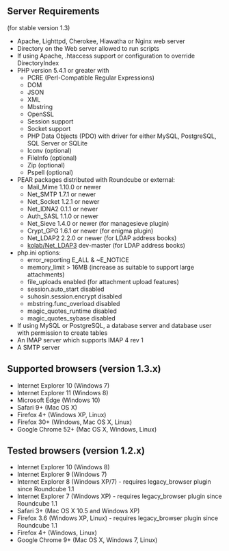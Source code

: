## Server Requirements

(for stable version 1.3)

 * Apache, Lighttpd, Cherokee, Hiawatha or Nginx web server
 * Directory on the Web server allowed to run scripts
 * If using Apache, .htaccess support or configuration to override DirectoryIndex
 * PHP version 5.4.1 or greater with
    * PCRE (Perl-Compatible Regular Expressions)
    * DOM
    * JSON
    * XML
    * Mbstring
    * OpenSSL
    * Session support
    * Socket support
    * PHP Data Objects (PDO) with driver for either MySQL, PostgreSQL, SQL Server or SQLite
    * Iconv (optional)
    * FileInfo (optional)
    * Zip (optional)
    * Pspell (optional)
 * PEAR packages distributed with Roundcube or external:
   * Mail_Mime 1.10.0 or newer
   * Net_SMTP 1.7.1 or newer
   * Net_Socket 1.2.1 or newer
   * Net_IDNA2 0.1.1 or newer
   * Auth_SASL 1.1.0 or newer
   * Net_Sieve 1.4.0 or newer (for managesieve plugin)
   * Crypt_GPG 1.6.1 or newer (for enigma plugin)
   * Net_LDAP2 2.2.0 or newer (for LDAP address books)
   * [kolab/Net_LDAP3](https://git.kolab.org/diffusion/PNL/php-net_ldap.git) dev-master (for LDAP address books)
 * php.ini options:
    * error_reporting E_ALL & ~E_NOTICE
    * memory_limit > 16MB (increase as suitable to support large attachments)
    * file_uploads enabled (for attachment upload features)
    * session.auto_start disabled
    * suhosin.session.encrypt disabled
    * mbstring.func_overload disabled
    * magic_quotes_runtime disabled
    * magic_quotes_sybase disabled
 * If using MySQL or PostgreSQL, a database server and database user with permission to create tables
 * An IMAP server which supports IMAP 4 rev 1
 * A SMTP server


## Supported browsers (version 1.3.x)

 * Internet Explorer 10 (Windows 7)
 * Internet Explorer 11 (Windows 8)
 * Microsoft Edge (Windows 10)
 * Safari 9+ (Mac OS X)
 * Firefox 4+ (Windows XP, Linux)
 * Firefox 30+ (Windows, Mac OS X, Linux)
 * Google Chrome 52+ (Mac OS X, Windows, Linux)


## Tested browsers (version 1.2.x)

 * Internet Explorer 10 (Windows 8)
 * Internet Explorer 9 (Windows 7)
 * Internet Explorer 8 (Windows XP/7) - requires legacy_browser plugin since Roundcube 1.1
 * Internet Explorer 7 (Windows XP) - requires legacy_browser plugin since Roundcube 1.1
 * Safari 3+ (Mac OS X 10.5 and Windows XP)
 * Firefox 3.6 (Windows XP, Linux) - requires legacy_browser plugin since Roundcube 1.1
 * Firefox 4+ (Windows, Linux)
 * Google Chrome 9+ (Mac OS X, Windows 7, Linux)
